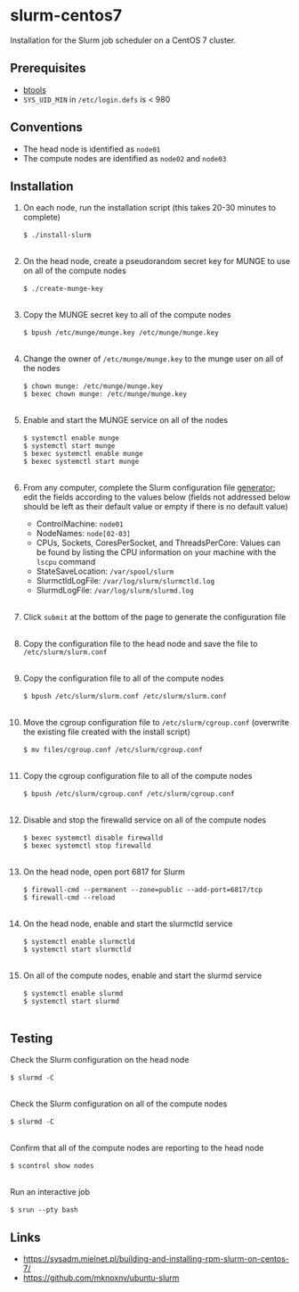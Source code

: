 # slurm-centos7
Installation for the Slurm job scheduler on a CentOS 7 cluster.</br>

## Prerequisites
* [btools](https://github.com/zachsnoek/btools)
* `SYS_UID_MIN` in `/etc/login.defs` is < 980</br>

## Conventions
* The head node is identified as `node01`
* The compute nodes are identified as `node02` and `node03`</br>

## Installation
1. On each node, run the installation script (this takes 20-30 minutes to complete)</br></br>
`$ ./install-slurm`</br></br>    

2. On the head node, create a pseudorandom secret key for MUNGE to use on all of the compute nodes</br></br>
`$ ./create-munge-key`</br></br>

3. Copy the MUNGE secret key to all of the compute nodes</br></br>
`$ bpush /etc/munge/munge.key /etc/munge/munge.key`</br></br>

4. Change the owner of `/etc/munge/munge.key` to the munge user on all of the nodes</br></br>
`$ chown munge: /etc/munge/munge.key`</br>
`$ bexec chown munge: /etc/munge/munge.key`</br></br>

5. Enable and start the MUNGE service on all of the nodes</br></br>
`$ systemctl enable munge`</br>
`$ systemctl start munge`</br>
`$ bexec systemctl enable munge`</br>
`$ bexec systemctl start munge`</br></br>

6. From any computer, complete the Slurm configuration file [generator](https://slurm.schedmd.com/configurator.easy.html); edit the fields according to the values below (fields not addressed below should be left as their default value or empty if there is no default value)</br>
     - ControlMachine: `node01`
     - NodeNames: `node[02-03]`
     - CPUs, Sockets, CoresPerSocket, and ThreadsPerCore: Values can be found by listing the CPU information on your machine with the `lscpu` command</br>
     - StateSaveLocation: `/var/spool/slurm`
     - SlurmctldLogFile: `/var/log/slurm/slurmctld.log`
     - SlurmdLogFile: `/var/log/slurm/slurmd.log`</br></br>

7. Click `submit` at the bottom of the page to generate the configuration file</br></br>

8. Copy the configuration file to the head node and save the file to `/etc/slurm/slurm.conf`</br></br>

9. Copy the configuration file to all of the compute nodes</br></br>
`$ bpush /etc/slurm/slurm.conf /etc/slurm/slurm.conf`</br></br>

10. Move the cgroup configuration file to `/etc/slurm/cgroup.conf` (overwrite the existing file created with the install script)</br></br>
`$ mv files/cgroup.conf /etc/slurm/cgroup.conf`</br></br>

11. Copy the cgroup configuration file to all of the compute nodes</br></br>
`$ bpush /etc/slurm/cgroup.conf /etc/slurm/cgroup.conf`</br></br>

12. Disable and stop the firewalld service on all of the compute nodes</br></br>
`$ bexec systemctl disable firewalld`</br>
`$ bexec systemctl stop firewalld`</br></br>

13. On the head node, open port 6817 for Slurm</br></br>
`$ firewall-cmd --permanent --zone=public --add-port=6817/tcp`</br>
`$ firewall-cmd --reload`</br></br>

14. On the head node, enable and start the slurmctld service</br></br>
`$ systemctl enable slurmctld`</br>
`$ systemctl start slurmctld`</br></br>

15. On all of the compute nodes, enable and start the slurmd service</br></br>
`$ systemctl enable slurmd`</br>
`$ systemctl start slurmd`</br></br>

## Testing
Check the Slurm configuration on the head node</br></br>
`$ slurmd -C`</br></br>

Check the Slurm configuration on all of the compute nodes</br></br>
`$ slurmd -C`</br></br>

Confirm that all of the compute nodes are reporting to the head node</br></br>
`$ scontrol show nodes`</br></br>

Run an interactive job</br></br>
`$ srun --pty bash`</br>


## Links

* https://sysadm.mielnet.pl/building-and-installing-rpm-slurm-on-centos-7/ 
* https://github.com/mknoxnv/ubuntu-slurm

